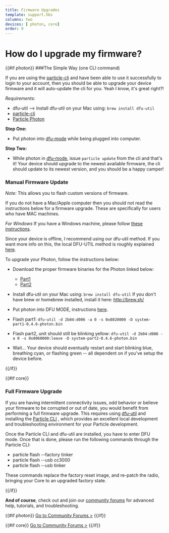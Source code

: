 ```yaml
---
title: Firmware Upgrades
template: support.hbs
columns: two
devices: [ photon, core]
order: 9
---
```


How do I upgrade my firmware?
===

{{#if photon}}
###The Simple Way (one CLI command)

If you are using the [particle-cli](https://github.com/spark/particle-cli) and have been able to use it successfully to login to your account, then you should be able to upgrade your device firmware and it will auto-update the cli for you. Yeah I know, it's great right?!

*Requirements:* 
- dfu-util --> Install dfu-util on your Mac using: ```brew install dfu-util```
- [particle-cli](https://github.com/spark/particle-cli)
- [Particle Photon](https://store.particle.io/?product=particle-photon) 

**Step One:** 
- Put photon into [dfu-mode](/guide/getting-started/modes/photon/#dfu-mode-device-firmware-upgrade-) while being plugged into computer.

**Step Two:** 
- While photon in [dfu-mode](/guide/getting-started/modes/photon/#dfu-mode-device-firmware-upgrade-), issue ```particle update``` from the cli and that's it! Your device should upgrade to the newest available firmware, the cli should update to its newest version, and you should be a happy camper!



### Manual Firmware Update 

*Note:* This allows you to flash custom versions of firmware.

If you do not have a Mac/Apple computer then you should not read the instructions below for a firmware upgrade. These are specifically for users who have MAC machines.

*For Windows* If you have a Windows machine, please follow [these instructions](http://blog.jongallant.com/2015/08/particle-photon-firmware-flash-windows.html).

Since your device is offline, I recommend using our dfu-util method. If you want more info on this, the local DFU-UTIL method is roughly explained [here](https://github.com/spark/firmware/releases).

To upgrade your Photon, follow the instructions below:

-  Download the proper firmware binaries for the Photon linked below:
      - [Part1](https://github.com/spark/firmware/releases/download/v0.4.6.1/system-part1-0.4.6-photon.bin)
      - [Part2](https://github.com/spark/firmware/releases/download/v0.4.6.1/system-part2-0.4.6-photon.bin)

-  Install dfu-util on your Mac using: ```brew install dfu-util```
If you don't have brew or homebrew installed, install it here: http://brew.sh/

-  Put photon into DFU MODE, instructions [here](/guide/getting-started/modes/photon/#dfu-mode-device-firmware-upgrade-).

-  Flash part1:
```dfu-util -d 2b04:d006 -a 0 -s 0x8020000 -D system-part1-0.4.6-photon.bin```

-  Flash part2, unit should still be blinking yellow:
```dfu-util -d 2b04:d006 -a 0 -s 0x8060000:leave -D system-part2-0.4.6-photon.bin```

-  Wait... Your device should eventually restart and start blinking blue, breathing cyan, or flashing green -- all dependent on if you've setup the device before.

{{/if}}

{{#if core}}

### Full Firmware Upgrade

If you are having intermittent connectivity issues, odd behavior or believe your firmware to be corrupted or out of date, you would benefit from performing a full firmware upgrade. This requires using [dfu-util](http://dfu-util.sourceforge.net/) and installing the [Particle CLI](/guide/tools-and-features/cli)
, which provides an excellent local development and troubleshooting environment for your Particle development.

Once the Particle CLI and dfu-util are installed, you have to enter DFU mode. Once that is done, please run the following commands through the Particle CLI:

- particle flash --factory tinker
- particle flash --usb cc3000
- particle flash --usb tinker

These commands replace the factory reset image, and re-patch the radio, bringing your Core to an upgraded factory state.

{{/if}}



**And of course**, check out and join our [community forums](http://community.particle.io/) for advanced help, tutorials, and troubleshooting.

{{#if photon}}
[Go to Community Forums >](http://community.particle.io/c/troubleshooting)
{{/if}}

{{#if core}}
[Go to Community Forums >](http://community.particle.io/c/troubleshooting)
{{/if}}

